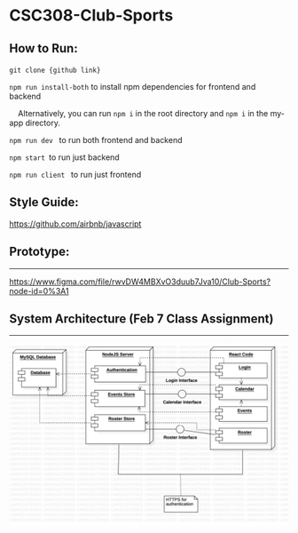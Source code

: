 # CSC308-Club-Sports

## How to Run:

`git clone {github link}`

`npm run install-both` to install npm dependencies for frontend and backend

&nbsp;&nbsp;&nbsp;&nbsp;Alternatively, you can run `npm i` in the root directory and `npm i` in the my-app directory.

`npm run dev ` to run both frontend and backend

`npm start `to run just backend

`npm run client ` to run just frontend

## Style Guide:
https://github.com/airbnb/javascript

## Prototype:

---
https://www.figma.com/file/rwvDW4MBXvO3duub7Jva10/Club-Sports?node-id=0%3A1

## System Architecture (Feb 7 Class Assignment)

---
![](uml.jpg)

